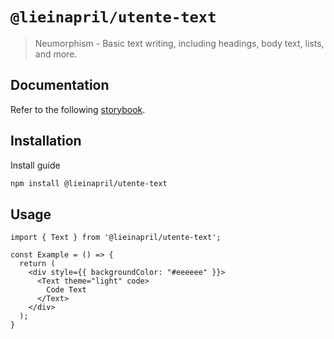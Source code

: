 # `@lieinapril/utente-text`

> Neumorphism - Basic text writing, including headings, body text, lists, and more.

## Documentation

Refer to the following [storybook](https://lordono.github.io/utente/).

## Installation

Install guide

```bash
npm install @lieinapril/utente-text
```

## Usage

```JSX
import { Text } from '@lieinapril/utente-text';

const Example = () => {
  return (
    <div style={{ backgroundColor: "#eeeeee" }}>
      <Text theme="light" code>
        Code Text
      </Text>
    </div>
  );
}
```
